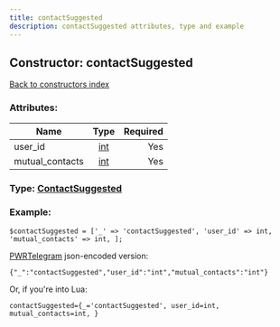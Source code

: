 ```yaml
---
title: contactSuggested
description: contactSuggested attributes, type and example
---
```

## Constructor: contactSuggested  
[Back to constructors index](index.md)



### Attributes:

| Name     |    Type       | Required |
|----------|:-------------:|---------:|
|user\_id|[int](../types/int.md) | Yes|
|mutual\_contacts|[int](../types/int.md) | Yes|



### Type: [ContactSuggested](../types/ContactSuggested.md)


### Example:

```
$contactSuggested = ['_' => 'contactSuggested', 'user_id' => int, 'mutual_contacts' => int, ];
```  

[PWRTelegram](https://pwrtelegram.xyz) json-encoded version:

```
{"_":"contactSuggested","user_id":"int","mutual_contacts":"int"}
```


Or, if you're into Lua:  


```
contactSuggested={_='contactSuggested', user_id=int, mutual_contacts=int, }

```


